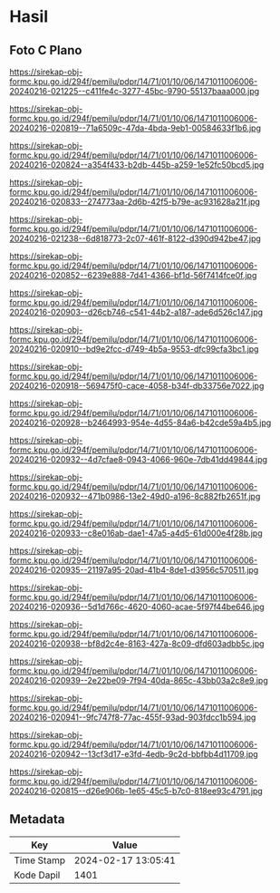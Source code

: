 # Hasil

## Foto C Plano

https://sirekap-obj-formc.kpu.go.id/294f/pemilu/pdpr/14/71/01/10/06/1471011006006-20240216-021225--c411fe4c-3277-45bc-9790-55137baaa000.jpg

https://sirekap-obj-formc.kpu.go.id/294f/pemilu/pdpr/14/71/01/10/06/1471011006006-20240216-020819--71a6509c-47da-4bda-9eb1-00584633f1b6.jpg

https://sirekap-obj-formc.kpu.go.id/294f/pemilu/pdpr/14/71/01/10/06/1471011006006-20240216-020824--a354f433-b2db-445b-a259-1e52fc50bcd5.jpg

https://sirekap-obj-formc.kpu.go.id/294f/pemilu/pdpr/14/71/01/10/06/1471011006006-20240216-020833--274773aa-2d6b-42f5-b79e-ac931628a21f.jpg

https://sirekap-obj-formc.kpu.go.id/294f/pemilu/pdpr/14/71/01/10/06/1471011006006-20240216-021238--6d818773-2c07-461f-8122-d390d942be47.jpg

https://sirekap-obj-formc.kpu.go.id/294f/pemilu/pdpr/14/71/01/10/06/1471011006006-20240216-020852--6239e888-7d41-4366-bf1d-56f7414fce0f.jpg

https://sirekap-obj-formc.kpu.go.id/294f/pemilu/pdpr/14/71/01/10/06/1471011006006-20240216-020903--d26cb746-c541-44b2-a187-ade6d526c147.jpg

https://sirekap-obj-formc.kpu.go.id/294f/pemilu/pdpr/14/71/01/10/06/1471011006006-20240216-020910--bd9e2fcc-d749-4b5a-9553-dfc99cfa3bc1.jpg

https://sirekap-obj-formc.kpu.go.id/294f/pemilu/pdpr/14/71/01/10/06/1471011006006-20240216-020918--569475f0-cace-4058-b34f-db33756e7022.jpg

https://sirekap-obj-formc.kpu.go.id/294f/pemilu/pdpr/14/71/01/10/06/1471011006006-20240216-020928--b2464993-954e-4d55-84a6-b42cde59a4b5.jpg

https://sirekap-obj-formc.kpu.go.id/294f/pemilu/pdpr/14/71/01/10/06/1471011006006-20240216-020932--4d7cfae8-0943-4066-960e-7db41dd49844.jpg

https://sirekap-obj-formc.kpu.go.id/294f/pemilu/pdpr/14/71/01/10/06/1471011006006-20240216-020932--471b0986-13e2-49d0-a196-8c882fb2651f.jpg

https://sirekap-obj-formc.kpu.go.id/294f/pemilu/pdpr/14/71/01/10/06/1471011006006-20240216-020933--c8e016ab-dae1-47a5-a4d5-61d000e4f28b.jpg

https://sirekap-obj-formc.kpu.go.id/294f/pemilu/pdpr/14/71/01/10/06/1471011006006-20240216-020935--21197a95-20ad-41b4-8de1-d3956c570511.jpg

https://sirekap-obj-formc.kpu.go.id/294f/pemilu/pdpr/14/71/01/10/06/1471011006006-20240216-020936--5d1d766c-4620-4060-acae-5f97f44be646.jpg

https://sirekap-obj-formc.kpu.go.id/294f/pemilu/pdpr/14/71/01/10/06/1471011006006-20240216-020938--bf8d2c4e-8163-427a-8c09-dfd603adbb5c.jpg

https://sirekap-obj-formc.kpu.go.id/294f/pemilu/pdpr/14/71/01/10/06/1471011006006-20240216-020939--2e22be09-7f94-40da-865c-43bb03a2c8e9.jpg

https://sirekap-obj-formc.kpu.go.id/294f/pemilu/pdpr/14/71/01/10/06/1471011006006-20240216-020941--9fc747f8-77ac-455f-93ad-903fdcc1b594.jpg

https://sirekap-obj-formc.kpu.go.id/294f/pemilu/pdpr/14/71/01/10/06/1471011006006-20240216-020942--13cf3d17-e3fd-4edb-9c2d-bbfbb4d11709.jpg

https://sirekap-obj-formc.kpu.go.id/294f/pemilu/pdpr/14/71/01/10/06/1471011006006-20240216-020815--d26e906b-1e65-45c5-b7c0-818ee93c4791.jpg


## Metadata

| Key        | Value               |
| ---------- | ------------------- |
| Time Stamp | 2024-02-17 13:05:41 |
| Kode Dapil | 1401                |



